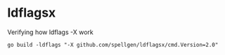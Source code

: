 # ldflagsx
Verifying how ldflags -X work

`go build -ldflags "-X github.com/spellgen/ldflagsx/cmd.Version=2.0"`
